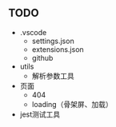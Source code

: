 ## TODO
  - .vscode
    - settings.json
    - extensions.json
    - github
  - utils
    - 解析参数工具
  - 页面
    - 404
    - loading（骨架屏、加载）
  - jest测试工具
